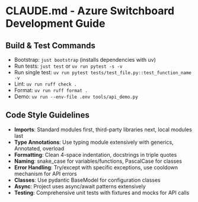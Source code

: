 # CLAUDE.md - Azure Switchboard Development Guide

## Build & Test Commands
- Bootstrap: `just bootstrap` (installs dependencies with uv)
- Run tests: `just test` or `uv run pytest -s -v`
- Run single test: `uv run pytest tests/test_file.py::test_function_name -v`
- Lint: `uv run ruff check .`
- Format: `uv run ruff format .`
- Demo: `uv run --env-file .env tools/api_demo.py`

## Code Style Guidelines
- **Imports**: Standard modules first, third-party libraries next, local modules last
- **Type Annotations**: Use typing module extensively with generics, Annotated, overload
- **Formatting**: Clean 4-space indentation, docstrings in triple quotes
- **Naming**: snake_case for variables/functions, PascalCase for classes
- **Error Handling**: Try/except with specific exceptions, use cooldown mechanism for API errors
- **Classes**: Use pydantic BaseModel for configuration classes
- **Async**: Project uses async/await patterns extensively
- **Testing**: Comprehensive unit tests with fixtures and mocks for API calls